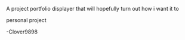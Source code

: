 A project portfolio displayer that will hopefully turn out how i want it to

personal project

-Clover9898
